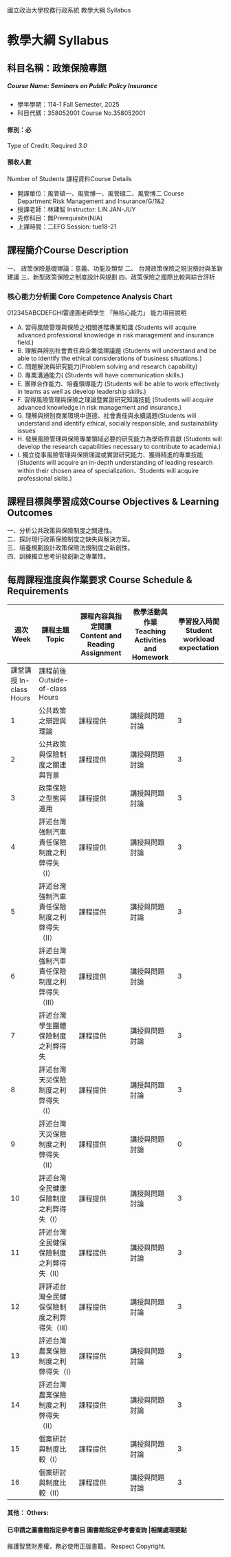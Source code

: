 國立政治大學校務行政系統 教學大綱 Syllabus
# 教學大綱 Syllabus
##  科目名稱：政策保險專題 
#####  Course Name: Seminars on Public Policy Insurance
  * 學年學期：114-1 Fall Semester, 2025 
  * 科目代碼：358052001 Course No.358052001
#### 修別：必
Type of Credit: Required 
_3.0_
#### 預收人數
Number of Students
課程資料Course Details
  * 開課單位：風管碩一、風管博一、風管碩二、風管博二 Course Department:Risk Management and Insurance/G/1&2 
  * 授課老師：林建智 Instructor: LIN JAN-JUY 
  * 先修科目：無Prerequisite(N/A)
  * 上課時間：二EFG Session: tue18-21
##  課程簡介Course Description
一、 政策保險基礎理論：意義、功能及類型
二、 台灣政策保險之現況檢討與革新建議
三、新型政策保險之制度設計與規劃
四、政策保險之國際比較與綜合評析
###  核心能力分析圖 Core Competence Analysis Chart
012345ABCDEFGHI雷達圖老師學生
「無核心能力」 
能力項目說明
  * A. 習得風險管理與保險之相關進階專業知識 (Students will acquire advanced professional knowledge in risk management and insurance field.)
  * B. 理解與辨別社會責任與企業倫理議題 (Students will understand and be able to identify the ethical considerations of business situations.)
  * C. 問題解決與研究能力(Problem solving and research capability)
  * D. 專業溝通能力( (Students will have communication skills.)
  * E. 團隊合作能力、培養領導能力 (Students will be able to work effectively in teams as well as develop leadership skills.)
  * F. 習得風險管理與保險之理論暨實證研究知識技能 (Students will acquire advanced knowledge in risk management and insurance.)
  * G. 理解與辨別商業環境中道德、社會責任與永續議題(Students will understand and identify ethical, socially responsible, and sustainability issues 
  * H. 發展風險管理與保險專業領域必要的研究能力為學術界貢獻 (Students will develop the research capabilities necessary to contribute to academia.)
  * I. 獨立從事風險管理與保險理論或實證研究能力、獲得精進的專業技能(Students will acquire an in-depth understanding of leading research within their chosen area of specialization、Students will acquire professional skills.)
##  課程目標與學習成效Course Objectives & Learning Outcomes 
一、分析公共政策與保險制度之關連性。  
二、探討現行政策保險制度之缺失與解決方案。  
三、培養規劃設計政策保險法規制度之新創性。  
四、訓練獨立思考研發創新之專業性。
##  每周課程進度與作業要求 Course Schedule & Requirements
週次 Week |  課程主題 Topic |  課程內容與指定閱讀 Content and Reading Assignment |  教學活動與作業 Teaching Activities and Homework |  學習投入時間 Student workload expectation  
---|---|---|---|---  
課堂講授 In-class Hours |  課程前後 Outside-of-class Hours  
1 |  公共政策之辯證與理論 |  課程提供 |  講授與問題討論 |  3 |  4  
2 |  公共政策與保險制度之關連與背景 |  課程提供 |  講授與問題討論 |  3 |  4  
3 |  政策保險之型態與運用 |  課程提供 |  講授與問題討論 |  3 |  4  
4 |  評述台灣強制汽車責任保險制度之利弊得失 （I） |  課程提供 |  講授與問題討論 |  3 |  4  
5 |  評述台灣強制汽車責任保險制度之利弊得失 （II） |  課程提供 |  講授與問題討論 |  3 |  4  
6 |  評述台灣強制汽車責任保險制度之利弊得失 （III） |  課程提供 |  講授與問題討論 |  3 |  4  
7 |  評述台灣學生團體保險制度之利弊得失 |  課程提供 |  講授與問題討論 |  3 |  4  
8 |  評述台灣天災保險制度之利弊得失 （I） |  課程提供 |  講授與問題討論 |  3 |  4  
9 |  評述台灣天災保險制度之利弊得失 （II） |  課程提供 |  講授與問題討論 |  0 |  2  
10 |  評述台灣全民健康保險制度之利弊得失（I） |  課程提供 |  講授與問題討論 |  3 |  4  
11 |  評述台灣全民健保保險制度之利弊得失（II） |  課程提供 |  講授與問題討論 |  3 |  4  
12 |  評評述台灣全民健保保險制度之利弊得失（III） |  課程提供 |  講授與問題討論 |  3 |  4  
13 |  評述台灣農業保險制度之利弊得失（I） |  課程提供 |  講授與問題討論 |  3 |  4  
14 |  評述台灣農業保險制度之利弊得失（II） |  課程提供 |  講授與問題討論 |  3 |  4  
15 |  個案研討與制度比較（I） |  課程提供 |  講授與問題討論 |  3 |  4  
16 |  個案研討與制度比較（II） |  課程提供 |  講授與問題討論 |  3 |  4  
####  其他： Others:
####  已申請之圖書館指定參考書目  圖書館指定參考書查詢 |相關處理要點
維護智慧財產權，務必使用正版書籍。 Respect Copyright.